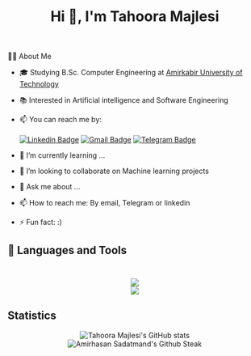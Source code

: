 
<!--
**Tahoora78/Tahoora78** is a ✨ _special_ ✨ repository because its `README.md` (this file) appears on your GitHub profile.

Here are some ideas to get you started:

- 🔭 I’m currently working on ...
- 🌱 I’m currently learning ...
- 👯 I’m looking to collaborate on ...
- 🤔 I’m looking for help with ...
- 💬 Ask me about ...
- 📫 How to reach me: ...
- 😄 Pronouns: ...
- ⚡ Fun fact: ...
-->

<h1 align="center">
  Hi 👋, I'm Tahoora Majlesi<br><br>
</h1>

👨‍💻 About Me<br>

- 🎓 Studying B.Sc. Computer Engineering at [Amirkabir University of Technology](https://aut.ac.ir/)
- 📚 Interested in Artificial intelligence and Software Engineering 
- 📫 You can reach me by:<br><br>
[![Linkedin Badge](https://img.shields.io/badge/-LinkedIn-0077B5?style=for-the-badge&logo=linkedin&logoColor=white)](https://https://www.linkedin.com/in/tahoora-majlesi/)
[![Gmail Badge](https://img.shields.io/badge/Gmail-D14836?style=for-the-badge&logo=gmail&logoColor=white)](mailto:tahuoramajlesi@gmail.com)
[![Telegram Badge](https://img.shields.io/badge/Telegram-2CA5E0?style=for-the-badge&logo=telegram&logoColor=white)](https://www.t.me/tahooramajlesi)


- 🌱 I’m currently learning ...
- 👯 I’m looking to collaborate on Machine learning projects
- 💬 Ask me about ...
- 📫 How to reach me: By email, Telegram or linkedin
- ⚡ Fun fact: :)


<h2>
  🔨 Languages and Tools<br><br>
</h2>

<p align="center">
  <a href="https://skillicons.dev">
    <img src="https://skillicons.dev/icons?i=golang,python,Js,django,flask,Pytorch,Tensorflow" /><br>
    <img src="https://skillicons.dev/icons?i=tensorflow,pytorch,postgres,mysql,mongodb,docker,linux,latex,git" />
  </a>
</p>

## Statistics

<p align="center">
  <img src="https://github-readme-stats.vercel.app/api?username=Tahoora78&show_icons=true&theme=monokai" alt="Tahoora Majlesi's GitHub stats" /><br />
  <img src="https://github-readme-streak-stats.herokuapp.com/?user=Tahoora78&theme=monokai" alt="Amirhasan Sadatmand's Github Steak" />
</p>
